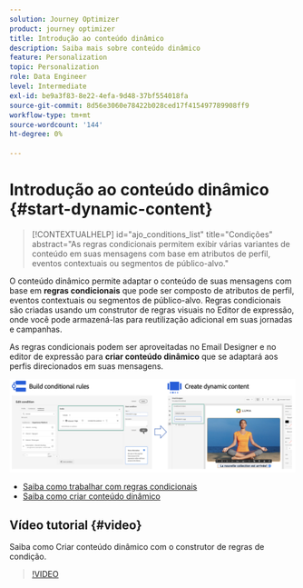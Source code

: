 ```yaml
---
solution: Journey Optimizer
product: journey optimizer
title: Introdução ao conteúdo dinâmico
description: Saiba mais sobre conteúdo dinâmico
feature: Personalization
topic: Personalization
role: Data Engineer
level: Intermediate
exl-id: be9a3f83-8e22-4efa-9d48-37bf554018fa
source-git-commit: 8d56e3060e78422b028ced17f415497789908ff9
workflow-type: tm+mt
source-wordcount: '144'
ht-degree: 0%

---
```


# Introdução ao conteúdo dinâmico {#start-dynamic-content}

>[!CONTEXTUALHELP]
>id="ajo_conditions_list"
>title="Condições"
>abstract="As regras condicionais permitem exibir várias variantes de conteúdo em suas mensagens com base em atributos de perfil, eventos contextuais ou segmentos de público-alvo."

O conteúdo dinâmico permite adaptar o conteúdo de suas mensagens com base em **regras condicionais** que pode ser composto de atributos de perfil, eventos contextuais ou segmentos de público-alvo. Regras condicionais são criadas usando um construtor de regras visuais no Editor de expressão, onde você pode armazená-las para reutilização adicional em suas jornadas e campanhas.

As regras condicionais podem ser aproveitadas no Email Designer e no editor de expressão para **criar conteúdo dinâmico** que se adaptará aos perfis direcionados em suas mensagens.

![](assets/conditions-overview.png)

* [Saiba como trabalhar com regras condicionais](create-conditions.md)
* [Saiba como criar conteúdo dinâmico](dynamic-content.md)

## Vídeo tutorial {#video}

Saiba como Criar conteúdo dinâmico com o construtor de regras de condição.

>[!VIDEO](https://video.tv.adobe.com/v/3409815?quality=12)
